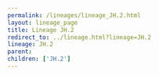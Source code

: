 ```yaml
---
permalink: /lineages/lineage_JH.2.html
layout: lineage_page
title: Lineage JH.2
redirect_to: ../lineage.html?lineage=JH.2
lineage: JH.2
parent: 
children: ['JH.2']
---
```

